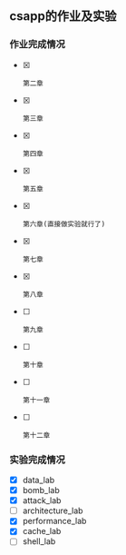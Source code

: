 ## csapp的作业及实验

### 作业完成情况

- [x]     第二章 
- [x]     第三章
- [x]     第四章
- [x]     第五章
- [x]     第六章(直接做实验就行了)
- [x]     第七章
- [x]     第八章
- [ ]     第九章
- [ ]     第十章
- [ ]     第十一章
- [ ]     第十二章


### 实验完成情况

- [x] data_lab
- [x] bomb_lab
- [x] attack_lab
- [ ] architecture_lab
- [x] performance_lab
- [x] cache_lab
- [ ] shell_lab
